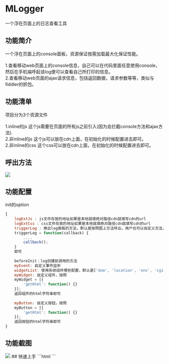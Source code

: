 # MLogger
一个浮在页面上的日志查看工具

## 功能简介
一个浮在页面上的console面板，资源保证按需加载最大化保证性能。<br><br>
1.查看移动web页面上的console信息，自己可以在代码里面任意使用console，然后在手机端呼起该log便可以查看自己所打印的信息。<br>
2.查看移动web页面的ajax请求信息，包括返回数据，请求参数等等，类似与fiddler的抓包。<br>

## 功能清单
项目分为3个资源文件<br><br>
1.inline的js 这个js需要在页面的所有js之前引入(因为会拦截console方法和ajax方法).<br>
2.非inline的js 这个js可以放在cdn上面，在初始化的时候配置进去即可。<br>
2.非inline的css 这个css可以放在cdn上面，在初始化的时候配置进去即可。<br>

## 呼出方法
<img src="http://7jpp2v.com1.z0.glb.clouddn.com/huchu.png" />

## 功能配置
init的option<br>
```javascript
{
    logExtJs : js文件存放的地址如果是本地就填绝对路径cdn就填写cdn的url
    logExtCss : css文件存放的地址如果是本地就填绝对路径cdn就填写cdn的url
    triggerLog : 换出log面板的方法，默认是按照图上方法呼出，用户也可以自定义方法，按照
    triggerLog = function(callback) {
        ....
        callback();
    }
    即可
    
    beforeInit：log创建前调用的方法
    myEvent: 自定义事件监听
    widgetList: 使用系统组件哪些配置，默认是['dom', 'location', 'env', 'cgi', 'resource', 'codeEx', 'localStorage']
    myWidget: 自定义组件，按照
    myWidget = [{
        'getHtml': function() {}
    }];
    返回组件的html字符串即可
    
    myButton: 自定义按钮，按照
    myButton = [{
        'getHtml': function() {}
    }];
    返回按钮的html字符串即可
}
```

## 功能截图
<img src="http://7jpp2v.com1.z0.glb.clouddn.com/20150818153137955.gif" />
## 快速上手
```html
<script src="log_inline.js"></script>
<script type="text/javascript">
    var opt = {
        'logExtJs': 'log_ext.js',
        'logExtCss': 'log.css'
    };
    window.MLogger.init(opt);
    console.log(1);
    console.log({a:1,b: {x:'ccc'}});
</script>
```
